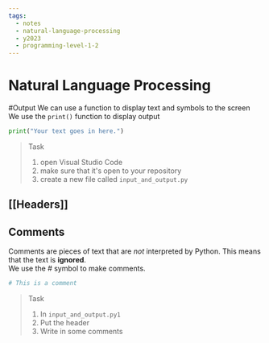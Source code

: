 ```yaml
---
tags:
  - notes
  - natural-language-processing
  - y2023
  - programming-level-1-2
---
```

# Natural Language Processing
#Output
We can use a function to display text and symbols to the screen
We use the `print()` function to display output

```python
print("Your text goes in here.")
```

> Task
> 1. open Visual Studio Code
> 2. make sure that it's open to your repository
> 3. create a new file called `input_and_output.py`

## [[Headers]]

## Comments
Comments are pieces of text that are *not* interpreted by Python.
This means that the text is **ignored**.  
We use the # symbol to make comments.

```python
# This is a comment
```

> Task
> 1.  In `input_and_output.py1`
> 	1. Put the header
> 	2. Write in some comments